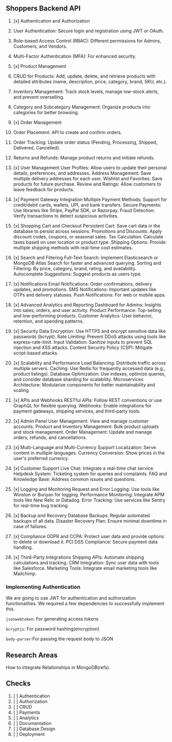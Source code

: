 ## Shoppers Backend API

1. [x] Authentication and Authorization
 

1. User Authentication: Secure login and registration using JWT or OAuth.
2. Role-based Access Control (RBAC): Different permissions for Admins, Customers, and Vendors.
3. Multi-Factor Authentication (MFA): For enhanced security.


2. [x] Product Management


1.    CRUD for Products: Add, update, delete, and retrieve products with detailed attributes (name, description, price, category, brand, SKU, etc.).
2.    Inventory Management: Track stock levels, manage low-stock alerts, and prevent overselling.
3.    Category and Subcategory Management: Organize products into categories for better browsing.


3. [x] Order Management


1.    Order Placement: API to create and confirm orders.
2.    Order Tracking: Update order status (Pending, Processing, Shipped, Delivered, Cancelled).
3.    Returns and Refunds: Manage product returns and initiate refunds.


4. [x] User Management
   User Profiles: Allow users to update their personal details, preferences, and addresses.
   Address Management: Save multiple delivery addresses for each user.
   Wishlist and Favorites: Save products for future purchase.
   Review and Ratings: Allow customers to leave feedback for products.
5. [x] Payment Gateway Integration
   Multiple Payment Methods: Support for credit/debit cards, wallets, UPI, and bank transfers.
   Secure Payments: Use libraries like Stripe, PayPal SDK, or Razorpay.
   Fraud Detection: Verify transactions to detect suspicious activities.
6. [x] Shopping Cart and Checkout
   Persistent Cart: Save cart data in the database to persist across sessions.
   Promotions and Discounts: Apply discount codes, coupons, or seasonal sales.
   Tax Calculation: Calculate taxes based on user location or product type.
   Shipping Options: Provide multiple shipping methods with real-time cost estimates.
7. [x] Search and Filtering
   Full-Text Search: Implement Elasticsearch or MongoDB Atlas Search for faster and advanced querying.
   Sorting and Filtering: By price, category, brand, rating, and availability.
   Autocomplete Suggestions: Suggest products as users type.
8. [x] Notifications
   Email Notifications: Order confirmations, delivery updates, and promotions.
   SMS Notifications: Important updates like OTPs and delivery statuses.
   Push Notifications: For web or mobile apps.
9. [x] Advanced Analytics and Reporting
   Dashboard for Admins: Insights into sales, orders, and user activity.
   Product Performance: Top-selling and low-performing products.
   Customer Analytics: User behavior, retention, and spending patterns.
10. [x] Security
    Data Encryption: Use HTTPS and encrypt sensitive data like passwords (bcrypt).
    Rate Limiting: Prevent DDoS attacks using tools like express-rate-limit.
    Input Validation: Sanitize inputs to prevent SQL injection and XSS attacks.
    Content Security Policy (CSP): Mitigate script-based attacks.
11. [x] Scalability and Performance
    Load Balancing: Distribute traffic across multiple servers.
    Caching: Use Redis for frequently accessed data (e.g., product listings).
    Database Optimization: Use indexes, optimize queries, and consider database sharding for scalability.
    Microservices Architecture: Modularize components for better maintainability and scaling.
12. [x] APIs and Webhooks
    RESTful APIs: Follow REST conventions or use GraphQL for flexible querying.
    Webhooks: Enable integrations for payment gateways, shipping services, and third-party tools.
13. [x] Admin Panel
    User Management: View and manage customer accounts.
    Product and Inventory Management: Bulk product uploads and stock management.
    Order Management: Update and manage orders, refunds, and cancellations.
14. [x] Multi-Language and Multi-Currency Support
    Localization: Serve content in multiple languages.
    Currency Conversion: Show prices in the user's preferred currency.
15. [x] Customer Support
    Live Chat: Integrate a real-time chat service.
    Helpdesk System: Ticketing system for queries and complaints.
    FAQ and Knowledge Base: Address common issues and questions.
16. [x] Logging and Monitoring
    Request and Error Logging: Use tools like Winston or Bunyan for logging.
    Performance Monitoring: Integrate APM tools like New Relic or Datadog.
    Error Tracking: Use services like Sentry for real-time bug tracking.
17. [x] Backup and Recovery
    Database Backups: Regular automated backups of all data.
    Disaster Recovery Plan: Ensure minimal downtime in case of failures.
18. [x] Compliance
    GDPR and CCPA: Protect user data and provide options to delete or download it.
    PCI DSS Compliance: Secure payment data handling.
19. [x] Third-Party Integrations
    Shipping APIs: Automate shipping calculations and tracking.
    CRM Integration: Sync user data with tools like Salesforce.
    Marketing Tools: Integrate email marketing tools like Mailchimp.


### Implementing Authentication
We are going to use JWT for authentication and authorization functionalities. We required a few dependencies to 
successfully implement this.

`jsonwebtoken`: For generating access tokens

`bcryptjs`: For password hashing(encryption)

`body-parser`:For passing the request body to JSON 

## Research Areas

How to integrate Relationships in MongoDB(refs).

## Checks
1. [ ] Authentication
2. [ ] Authorization
3. [ ] CRUD
4. [ ] Payments
5. [ ] Analytics
6. [ ] Documentation
7. [ ] Database Design
8. [ ] Deployment
